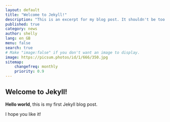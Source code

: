 ```yaml
---
layout: default
title: "Welcome to Jekyll!"
description: "This is an excerpt for my blog post. It shouldn't be too long but it also shouldn't be too short."
published: true
category: news
author: shelly
lang: en_GB
menu: false
search: true
# Make "image:false" if you don't want an image to display.
image: https://picsum.photos/id/1/666/350.jpg
sitemap:
    changefreq: monthly
    priority: 0.9
---
```


## Welcome to Jekyll!

**Hello world**, this is my first Jekyll blog post.

<!--excerpt-->

I hope you like it! 
